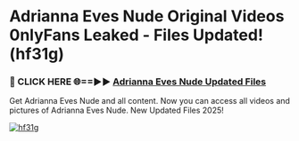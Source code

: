 # Adrianna Eves Nude Original Videos 0nlyFans Leaked - Files Updated! (hf31g)

<h3>🔴 CLICK HERE 🌐==►► <a href="https://tinyurl.com/52m3yx9h" rel="nofollow">Adrianna Eves Nude Updated Files</a></h3>

Get Adrianna Eves Nude and all content. Now you can access all videos and pictures of Adrianna Eves Nude. New Updated Files 2025!

[![hf31g](https://i.imgur.com/TnHtlc8.gif)](https://tinyurl.com/52m3yx9h)
